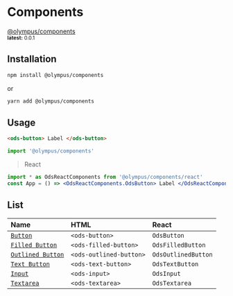 # Components

<a style="color:var(--vp-c-brand)" href="#" title="@olympus/components" target="_blank">@olympus/components</a>
<br />
<small><b>latest:</b> 0.0.1</small>

## Installation

```bash
npm install @olympus/components
```

or

```bash
yarn add @olympus/components
```

## Usage

```html
<ods-button> Label </ods-button>
```

```js
import '@olympus/components'
```

> React

```jsx
import * as OdsReactComponents from '@olympus/components/react'
const App = () => <OdsReactComponents.OdsButton> Label </OdsReactComponents.OdsButton>
```

## List

| Name                                           | HTML                    | React               |
| :--------------------------------------------- | :---------------------- | :------------------ |
| [`Button`](button/basic.md)                    | `<ods-button>`          | `OdsButton`         |
| [`Filled Button`](button/filled-button.md)     | `<ods-filled-button>`   | `OdsFilledButton`   |
| [`Outlined Button`](button/outlined-button.md) | `<ods-outlined-button>` | `OdsOutlinedButton` |
| [`Text Button`](button/text-button.md)         | `<ods-text-button>`     | `OdsTextButton`     |
| [`Input`](input/overview.md)                   | `<ods-input>`           | `OdsInput`          |
| [`Textarea`](textarea/overview.md)             | `<ods-textarea>`        | `OdsTextarea`       |
